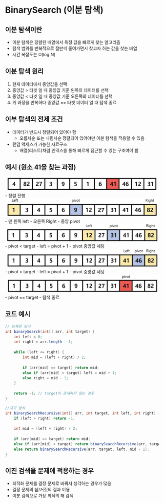 # BinarySearch (이분 탐색)

## 이분 탐색이란

- 이분 탐색은 정렬된 배열에서 특정 값을 빠르게 찾는 알고리즘
- 탐색 범위를 반복적으로 절반씩 줄여가면서 찾고자 하는 값을 찾는 바업
- 시간 복잡도는 O(log N)

## 이분 탐색 원리

1. 현재 데이터에서 중앙값을 선택
2. 중앙값 > 타겟 일 때 중앙값 기준 왼쪽의 데이터를 선택
3. 중앙값 < 타겟 일 때 중앙값 기준 오른쪽의 데이터를 선택
4. 위 과정을 반복하다 중앙값 == 타겟 데이터 일 때 탐색 종료

## 이부 탐색의 전제 조건

- 데이터가 반드시 정렬되어 있어야 함
  - 오름차순 또는 내림차순 정렬되어 있어야만 이분 탐색을 적용할 수 있음
- 랜덤 액세스가 가능한 자료구조
  - 배열(리스트)처럼 인덱스를 통해 빠르게 접근할 수 있는 구조여야 함

## 예시 (원소 41을 찾는 과정)

<div align="center">
  <img src="./img/bs1.png" width="500"/>
</div>
- 정렬 진행

<div align="center">
  <img src="./img/bs2.png" width="500"/>
</div>
- 맨 왼쪽 left 
- 오른쪽 Right 
- 중앙  pivot

<div align="center">
  <img src="./img/bs3.png" width="500"/>
</div>
- pivot < target
- left = pivot + 1
- pivot 중앙값 세팅

<div align="center">
  <img src="./img/bs4.png" width="500"/>
</div>
- pivot < target
- left = pivot + 1
- pivot 중앙값 세팅
          
<div align="center">
  <img src="./img/bs5.png" width="500"/>
</div>
- pivot == target
- 탐색 종료

## 코드 예시

```java
// 반복문 방식
int binarySearch(int[] arr, int target) {
    int left = 0;
    int right = arr.length - 1;

    while (left <= right) {
        int mid = (left + right) / 2;

        if (arr[mid] == target) return mid;
        else if (arr[mid] < target) left = mid + 1;
        else right = mid - 1;
    }

    return -1; // target이 존재하지 않는 경우
}
```

```java
//재귀 방식
int binarySearchRecursive(int[] arr, int target, int left, int right) {
    if (left > right) return -1;

    int mid = (left + right) / 2;

    if (arr[mid] == target) return mid;
    else if (arr[mid] < target) return binarySearchRecursive(arr, target, mid + 1, right);
    else return binarySearchRecursive(arr, target, left, mid - 1);
}
```

## 이진 검색을 문제에 적용하는 경우

- 최적화 문제를 결정 문제로 바꿔서 생각하는 경우가 많음
- 결정 문제의 참/거짓의 결과 이용
- 이분 검색으로 가장 최적의 해 검색
